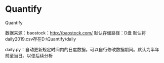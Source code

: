 # Quantify
Quantify

数据来源：baostock：http://baostock.com/
默认存储路径：D盘
默认将daily2019.csv存在D:\Quantify\daily

daily.py：自动更新规定时间内的日度数据，可以自行修改数据期间。默认为半年前至当日。以便后续分析

